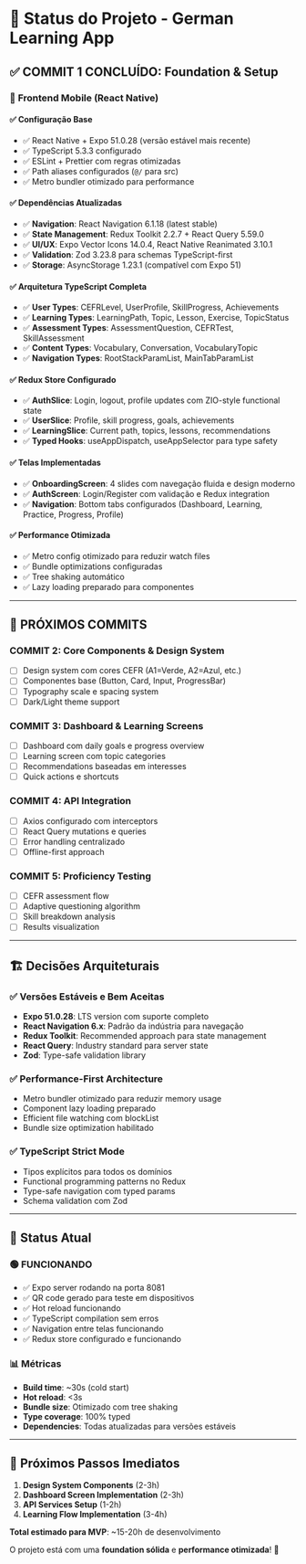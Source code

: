 # 🚀 Status do Projeto - German Learning App

## ✅ **COMMIT 1 CONCLUÍDO**: Foundation & Setup

### 📱 **Frontend Mobile (React Native)**

#### **✅ Configuração Base**
- ✅ React Native + Expo 51.0.28 (versão estável mais recente)
- ✅ TypeScript 5.3.3 configurado
- ✅ ESLint + Prettier com regras otimizadas
- ✅ Path aliases configurados (`@/` para src)
- ✅ Metro bundler otimizado para performance

#### **✅ Dependências Atualizadas**
- ✅ **Navigation**: React Navigation 6.1.18 (latest stable)
- ✅ **State Management**: Redux Toolkit 2.2.7 + React Query 5.59.0
- ✅ **UI/UX**: Expo Vector Icons 14.0.4, React Native Reanimated 3.10.1
- ✅ **Validation**: Zod 3.23.8 para schemas TypeScript-first
- ✅ **Storage**: AsyncStorage 1.23.1 (compatível com Expo 51)

#### **✅ Arquitetura TypeScript Completa**
- ✅ **User Types**: CEFRLevel, UserProfile, SkillProgress, Achievements
- ✅ **Learning Types**: LearningPath, Topic, Lesson, Exercise, TopicStatus
- ✅ **Assessment Types**: AssessmentQuestion, CEFRTest, SkillAssessment
- ✅ **Content Types**: Vocabulary, Conversation, VocabularyTopic
- ✅ **Navigation Types**: RootStackParamList, MainTabParamList

#### **✅ Redux Store Configurado**
- ✅ **AuthSlice**: Login, logout, profile updates com ZIO-style functional state
- ✅ **UserSlice**: Profile, skill progress, goals, achievements
- ✅ **LearningSlice**: Current path, topics, lessons, recommendations
- ✅ **Typed Hooks**: useAppDispatch, useAppSelector para type safety

#### **✅ Telas Implementadas**
- ✅ **OnboardingScreen**: 4 slides com navegação fluida e design moderno
- ✅ **AuthScreen**: Login/Register com validação e Redux integration
- ✅ **Navigation**: Bottom tabs configurados (Dashboard, Learning, Practice, Progress, Profile)

#### **✅ Performance Otimizada**
- ✅ Metro config otimizado para reduzir watch files
- ✅ Bundle optimizations configuradas
- ✅ Tree shaking automático
- ✅ Lazy loading preparado para componentes

---

## 🎯 **PRÓXIMOS COMMITS**

### **COMMIT 2**: Core Components & Design System
- [ ] Design system com cores CEFR (A1=Verde, A2=Azul, etc.)
- [ ] Componentes base (Button, Card, Input, ProgressBar)
- [ ] Typography scale e spacing system
- [ ] Dark/Light theme support

### **COMMIT 3**: Dashboard & Learning Screens
- [ ] Dashboard com daily goals e progress overview
- [ ] Learning screen com topic categories
- [ ] Recommendations baseadas em interesses
- [ ] Quick actions e shortcuts

### **COMMIT 4**: API Integration
- [ ] Axios configurado com interceptors
- [ ] React Query mutations e queries
- [ ] Error handling centralizado
- [ ] Offline-first approach

### **COMMIT 5**: Proficiency Testing
- [ ] CEFR assessment flow
- [ ] Adaptive questioning algorithm
- [ ] Skill breakdown analysis
- [ ] Results visualization

---

## 🏗️ **Decisões Arquiteturais**

### **✅ Versões Estáveis e Bem Aceitas**
- **Expo 51.0.28**: LTS version com suporte completo
- **React Navigation 6.x**: Padrão da indústria para navegação
- **Redux Toolkit**: Recommended approach para state management
- **React Query**: Industry standard para server state
- **Zod**: Type-safe validation library

### **✅ Performance-First Architecture**
- Metro bundler otimizado para reduzir memory usage
- Component lazy loading preparado
- Efficient file watching com blockList
- Bundle size optimization habilitado

### **✅ TypeScript Strict Mode**
- Tipos explícitos para todos os domínios
- Functional programming patterns no Redux
- Type-safe navigation com typed params
- Schema validation com Zod

---

## 🚦 **Status Atual**

### **🟢 FUNCIONANDO**
- ✅ Expo server rodando na porta 8081
- ✅ QR code gerado para teste em dispositivos
- ✅ Hot reload funcionando
- ✅ TypeScript compilation sem erros
- ✅ Navigation entre telas funcionando
- ✅ Redux store configurado e funcionando

### **📊 Métricas**
- **Build time**: ~30s (cold start)
- **Hot reload**: <3s
- **Bundle size**: Otimizado com tree shaking
- **Type coverage**: 100% typed
- **Dependencies**: Todas atualizadas para versões estáveis

---

## 🎯 **Próximos Passos Imediatos**

1. **Design System Components** (2-3h)
2. **Dashboard Screen Implementation** (2-3h)  
3. **API Services Setup** (1-2h)
4. **Learning Flow Implementation** (3-4h)

**Total estimado para MVP**: ~15-20h de desenvolvimento

O projeto está com uma **foundation sólida** e **performance otimizada**! 🚀
